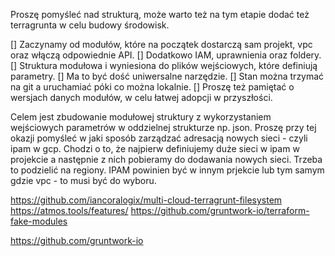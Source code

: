 
Proszę pomyśleć nad strukturą, może warto też na tym etapie dodać też terragrunta w celu budowy środowisk.

[] Zaczynamy od modułów, które na początek dostarczą sam projekt, vpc oraz włączą odpowiednie API. 
[] Dodatkowo IAM, uprawnienia oraz foldery.
[] Struktura modułowa i wyniesiona do plików wejściowych, które definiują parametry. 
[] Ma to być dość uniwersalne narzędzie. 
[] Stan można trzymać na git a uruchamiać póki co można lokalnie. 
[] Proszę też pamiętać o wersjach danych modułów, w celu łatwej adopcji w przyszłości.

Celem jest zbudowanie modułowej struktury z wykorzystaniem wejściowych parametrów w oddzielnej strukturze np. json. Proszę przy tej okazji pomyśleć w jaki sposób zarządzać adresacją nowych sieci - czyli ipam w gcp. Chodzi o to, że najpierw definiujemy duże sieci w ipam w projekcie a następnie z nich pobieramy do dodawania nowych sieci. Trzeba to podzielić na regiony. IPAM powinien być w innym prjekcie lub tym samym gdzie vpc - to musi być do wyboru.


https://github.com/iancoralogix/multi-cloud-terragrunt-filesystem
https://atmos.tools/features/
https://github.com/gruntwork-io/terraform-fake-modules

https://github.com/gruntwork-io

